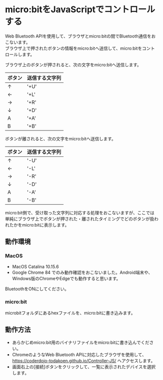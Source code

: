# micro:bitをJavaScriptでコントロールする
Web Bluetooth APIを使用して、ブラウザとmicro:bitの間でBluetooth通信をおこないます。  
ブラウザ上で押されたボタンの情報をmicro:bitへ送信して、micro:bitをコントロールします。  

ブラウザ上のボタンが押されると、次の文字をmicro:bitへ送信します。  

|ボタン|送信する文字列|
|---|---|
|↑|'+U'|
|←|'+L'|
|→|'+R'|
|↓|'+D'|
|A|'+A'|
|B|'+B'|  
  
ボタンが離されると、次の文字をmicro:bitへ送信します。  

|ボタン|送信する文字列|
|---|---|
|↑|'-U'|
|←|'-L'|
|→|'-R'|
|↓|'-D'|
|A|'-A'|
|B|'-B'|  
  
micro:bit側で、受け取った文字列に対応する処理をおこないますが、ここでは単純にブラウザ上でボタンが押された・離されたタイミングでどのボタンが扱われたかをmicro:bitに表示します。  

## 動作環境
### MacOS
- MacOS Catalina 10.15.6
- Google Chrome 84
でのみ動作確認をおこないました。Android端末や、Windows版のChromeやEdgeでも動作すると思います。  

BluetoothをONにしてください。

### micro:bit
microbitフォルダにあるhexファイルを、micro:bitに書き込みます。

## 動作方法
- あらかじめmicro:bit用のバイナリファイルをmicro:bitに書き込んでください。
- ChromeのようなWeb Bluetooth APIに対応したブラウザを使用して、https://coderdojo-todakoen.github.io/Controller-JS/ へアクセスします。
- 画面右上の[接続]ボタンをクリックして、一覧に表示されたデバイスを選択します。